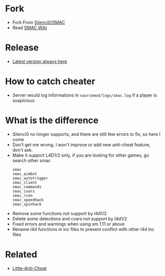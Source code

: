 # Fork
* Fork From [Silenci0/SMAC](https://github.com/Silenci0/SMAC)
* Read [SMAC Wiki](https://github.com/Silenci0/SMAC/wiki)

# Release
* [Latest version always here](https://github.com/fbef0102/SMAC/releases)

# How to catch cheater
* Server would log informations in ```sourcemod/logs/smac.log``` if a player is suspicious.

# What is the difference
* Silenci0 no longer supports, and there are still few errors to fix, so here I come
* Don't get me wrong, I won't improve or add new anti-cheat feature, don't ask.
* Make it support L4D1/2 only, if you are looking for other games, go search other smac
    ```
    smac
    smac_aimbot
    smac_autotrigger
    smac_client
    smac_commands
    smac_cvars
    smac_rcon
    smac_speedhack
    smac_spinhack
    ```
* Remove some functions not support by l4d1/2
* Delete some detections and cvars not support by l4d1/2
* Fixed errors and warnings when using sm 1.11 or above
* Rename l4d functions in inc files to prevent conflict with other l4d inc files

# Related 
* [Little-Anti-Cheat](https://github.com/fbef0102/Little-Anti-Cheat)
